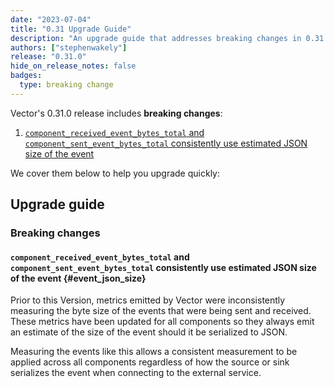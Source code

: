 ```yaml
---
date: "2023-07-04"
title: "0.31 Upgrade Guide"
description: "An upgrade guide that addresses breaking changes in 0.31.0"
authors: ["stephenwakely"]
release: "0.31.0"
hide_on_release_notes: false
badges:
  type: breaking change
---
```


Vector's 0.31.0 release includes **breaking changes**:

1. [`component_received_event_bytes_total` and `component_sent_event_bytes_total` consistently use estimated JSON size of the event](#event_json_size)

We cover them below to help you upgrade quickly:

## Upgrade guide

### Breaking changes

#### `component_received_event_bytes_total` and `component_sent_event_bytes_total` consistently use estimated JSON size of the event {#event_json_size}

Prior to this Version, metrics emitted by Vector were inconsistently measuring
the byte size of the events that were being sent and received. These metrics
have been updated for all components so they always emit an estimate of the size
of the event should it be serialized to JSON.

Measuring the events like this allows a consistent measurement to be applied
across all components regardless of how the source or sink serializes the event
when connecting to the external service.
